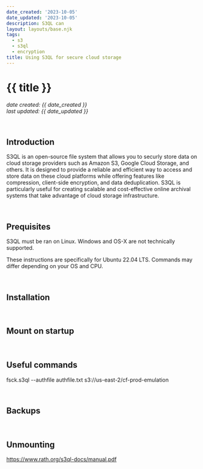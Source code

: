 ```yaml
---
date_created: '2023-10-05'
date_updated: '2023-10-05'
description: S3QL can 
layout: layouts/base.njk
tags:
  - s3
  - s3ql
  - encryption
title: Using S3QL for secure cloud storage
---
```


# {{ title }}
_date created: {{ date_created }}_ \
_last updated: {{ date_updated }}_


&nbsp;
## Introduction 
S3QL is an open-source file system that allows you to securly store data on cloud storage providers such as Amazon S3, Google Cloud Storage, and others. It is designed to provide a reliable and efficient way to access and store data on these cloud platforms while offering features like compression, client-side encryption, and data deduplication. S3QL is particularly useful for creating scalable and cost-effective online archival systems that take advantage of cloud storage infrastructure.


&nbsp;
## Prequisites
S3QL must be ran on Linux. Windows and OS-X are not technically supported.

These instructions are specifically for Ubuntu 22.04 LTS. Commands may differ depending on your OS and CPU.


&nbsp;
## Installation


&nbsp;
## Mount on startup


&nbsp;
## Useful commands


fsck.s3ql --authfile authfile.txt s3://us-east-2/cf-prod-emulation

&nbsp;
## Backups


&nbsp;
## Unmounting



https://www.rath.org/s3ql-docs/manual.pdf